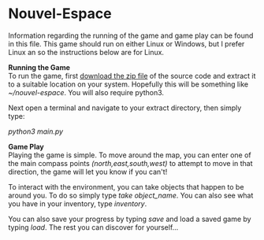# Nouvel-Espace
Information regarding the running of the game and game play can be found in this file. This game should run on either Linux or Windows, but I prefer Linux an so the instructions below are for Linux. 
<p><b>Running the Game</b><br>
  To run the game, first <a href="http://carrington-chappell.co.uk/nouvel-espace.zip" target="_blank">download the zip file</a> of the source code and extract it to a suitable location on your system. Hopefully this will be something like <i>~/nouvel-espace</i>. You will also require python3.</p>
<p>Next open a terminal and navigate to your extract directory, then simply type:<p>
<p><i>python3 main.py</i></p>
<p><b>Game Play</b><br>
Playing the game is simple. To move around the map, you can enter one of the main compass points <i>(north,east,south,west)</i> to attempt to move in that direction, the game will let you know if you can't!</p>
<p>To interact with the environment, you can take objects that happen to be around you. To do so simply type <i>take object_name</i>. You can also see what you have in your inventory, type <i>inventory</i>.</p>  
<p>You can also save your progress by typing <i>save</i> and load a saved game by typing <i>load</i>. The rest you can discover for yourself...</p>
